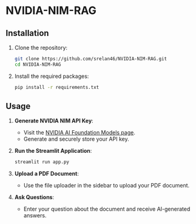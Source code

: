 # NVIDIA-NIM-RAG

## Installation

1. Clone the repository:
    ```bash
    git clone https://github.com/srelan46/NVIDIA-NIM-RAG.git
    cd NVIDIA-NIM-RAG
    ```

2. Install the required packages:
    ```bash
    pip install -r requirements.txt
    ```

## Usage

1. **Generate NVIDIA NIM API Key**:
    - Visit the [NVIDIA AI Foundation Models page](https://www.nvidia.com/en-us/ai-data-science/foundation-models/).
    - Generate and securely store your API key.

2. **Run the Streamlit Application**:
    ```bash
    streamlit run app.py
    ```

3. **Upload a PDF Document**:
    - Use the file uploader in the sidebar to upload your PDF document.

4. **Ask Questions**:
    - Enter your question about the document and receive AI-generated answers.
